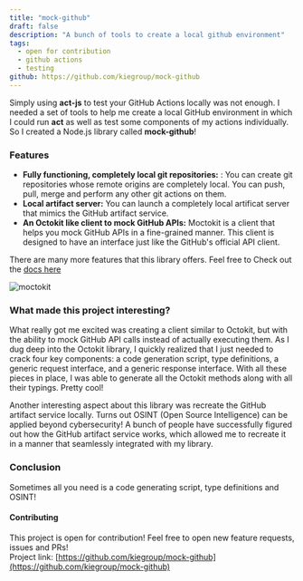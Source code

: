 ```yaml
---
title: "mock-github"
draft: false
description: "A bunch of tools to create a local github environment"
tags:
  - open for contribution
  - github actions
  - testing
github: https://github.com/kiegroup/mock-github
---
```


Simply using **act-js** to test your GitHub Actions locally was not enough. I needed a set of tools to help me create a local GitHub environment in which I could run **act** as well as test some components of my actions individually. So I created a Node.js library called **mock-github**!

### Features  
- **Fully functioning, completely local git repositories:** : You can create git repositories whose remote origins are completely local. You can push, pull, merge and perform any other git actions on them.
- **Local artifact server:** You can launch a completely local artificat server that mimics the GitHub artifact service.
- **An Octokit like client to mock GitHub APIs:** Moctokit is a client that helps you mock GitHub APIs in a fine-grained manner. This client is designed to have an interface just like the GitHub's official API client.

There are many more features that this library offers. Feel free to Check out the [docs here](https://github.com/kiegroup/mock-github#mock-github)

![moctokit](/img/mock-github.gif)

### What made this project interesting?  

What really got me excited was creating a client similar to Octokit, but with the ability to mock GitHub API calls instead of actually executing them. As I dug deep into the Octokit library, I quickly realized that I just needed to crack four key components: a code generation script, type definitions, a generic request interface, and a generic response interface. With all these pieces in place, I was able to generate all the Octokit methods along with all their typings. Pretty cool!

Another interesting aspect about this library was recreate the GitHub artifact service locally. Turns out OSINT (Open Source Intelligence) can be applied beyond cybersecurity! A bunch of people have successfully figured out how the GitHub artifact service works, which allowed me to recreate it in a manner that seamlessly integrated with my library.

### Conclusion

Sometimes all you need is a code generating script, type definitions and OSINT!

#### Contributing

This project is open for contribution! Feel free to open new feature requests, issues and PRs!  
Project link: [https://github.com/kiegroup/mock-github](https://github.com/kiegroup/mock-github)